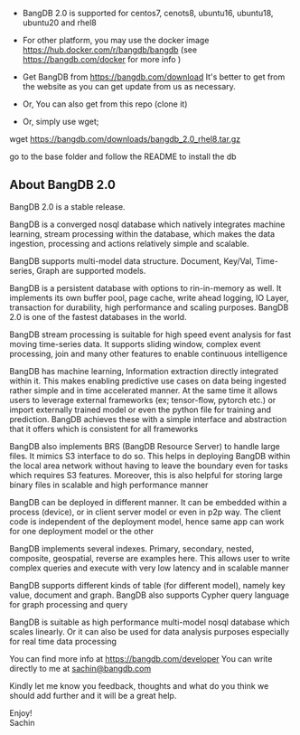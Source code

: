 * BangDB 2.0 is supported for centos7, cenots8, ubuntu16, ubuntu18, ubuntu20 and rhel8<br>
* For other platform, you may use the docker image https://hub.docker.com/r/bangdb/bangdb (see  https://bangdb.com/docker for more info )

* Get BangDB from https://bangdb.com/download  It's better to get from the website as you can get update from us as necessary.

* Or, You can also get from this repo (clone it)

* Or, simply use wget;
 
wget https://bangdb.com/downloads/bangdb_2.0_rhel8.tar.gz

go to the base folder and follow the README to install the db


About BangDB 2.0
----------------

BangDB 2.0 is a stable release.

BangDB is a converged nosql database which natively integrates machine learning, stream processing within the database, which makes the data ingestion, processing and actions relatively simple and scalable.

BangDB supports multi-model data structure. Document, Key/Val, Time-series, Graph are supported models.

BangDB is a persistent database with options to rin-in-memory as well. It implements its own buffer pool, page cache, write ahead logging, IO Layer, transaction for durability, high performance and scaling purposes. BangDB 2.0 is one of the fastest databases in the world.

BangDB stream processing is suitable for high speed event analysis for fast moving time-series data. It supports sliding window, complex event processing, join and many other features to enable continuous intelligence

BangDB has machine learning, Information extraction directly integrated within it. This makes enabling predictive use cases on data being ingested rather simple and in time accelerated manner. At the same time it allows users to leverage external frameworks (ex; tensor-flow, pytorch etc.) or import externally trained model or even the python file for training and prediction. BangDB achieves these with a simple interface and abstraction that it offers which is consistent for all frameworks

BangDB also implements BRS (BangDB Resource Server) to handle large files. It mimics S3 interface to do so. This helps in deploying BangDB within the local area network without having to leave the boundary even for tasks which requires S3 features. Moreover, this is also helpful for storing large binary files in scalable and high performance manner

BangDB can be deployed in different manner. It can be embedded within a process (device), or in client server model or even in p2p way. The client code is independent of the deployment model, hence same app can work for one deployment model or the other

BangDB implements several indexes. Primary, secondary, nested, composite, geospatial, reverse are examples here. This allows user to write complex queries and execute with very low latency and in scalable manner

BangDB supports different kinds of table (for different model), namely key value, document and graph. BangDB also supports Cypher query language for graph processing and query

BangDB is suitable as high performance multi-model nosql database which scales linearly. Or it can also be used for data analysis purposes especially for real time data processing

You can find more info at https://bangdb.com/developer
You can write directly to me at sachin@bangdb.com

Kindly let me know you feedback, thoughts and what do you think we should add further and it will be a great help.

Enjoy!<br>
Sachin
